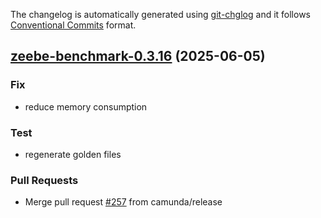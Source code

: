 The changelog is automatically generated using [git-chglog](https://github.com/git-chglog/git-chglog)
and it follows [Conventional Commits](https://www.conventionalcommits.org/en/v1.0.0/) format.


<a name="zeebe-benchmark-0.3.16"></a>
## [zeebe-benchmark-0.3.16](https://github.com/camunda/camunda-platform-helm/compare/zeebe-benchmark-0.3.15...zeebe-benchmark-0.3.16) (2025-06-05)

### Fix

* reduce memory consumption

### Test

* regenerate golden files

### Pull Requests

* Merge pull request [#257](https://github.com/camunda/camunda-platform-helm/issues/257) from camunda/release

